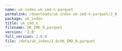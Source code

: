 ```yaml
---
name: uk-index-uk-imd-n-parquet
permalink: /downloads/uk-index-uk-imd-n-parquet/2_0
package: uk_index
title: uk_imd_n
filename: UK_IMD_N.parquet
version: '2.0'
full_version: 2.0.0
file: /data/uk_index/2.0/UK_IMD_N.parquet
---
```

